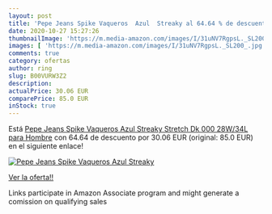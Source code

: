 ```yaml
---
layout: post
title: 'Pepe Jeans Spike Vaqueros  Azul  Streaky al 64.64 % de descuento'
date: 2020-10-27 15:27:26
thumbnailImage: 'https://m.media-amazon.com/images/I/31uNV7RgpsL._SL200_.jpg'
images: [ 'https://m.media-amazon.com/images/I/31uNV7RgpsL._SL200_.jpg' ]
comments: true
category: ofertas
author: ring
slug: B00VURW3Z2
description:
actualPrice: 30.06 EUR
comparePrice: 85.0 EUR
inStock: true
---
```


Está [Pepe Jeans Spike Vaqueros  Azul  Streaky Stretch Dk 000   28W/34L para Hombre](https://www.amazon.es/dp/B00VURW3Z2/?tag=tolees-21) con 64.64 de descuento por 30.06 EUR (original: 85.0 EUR) en el siguiente enlace!

[![Pepe Jeans Spike Vaqueros  Azul  Streaky](https://m.media-amazon.com/images/I/31uNV7RgpsL._SL200_.jpg)](https://www.amazon.es/dp/B00VURW3Z2/?tag=tolees-21)

[Ver la oferta!!](https://www.amazon.es/dp/B00VURW3Z2/?tag=tolees-21)

Links participate in Amazon Associate program and might generate a comission on qualifying sales


